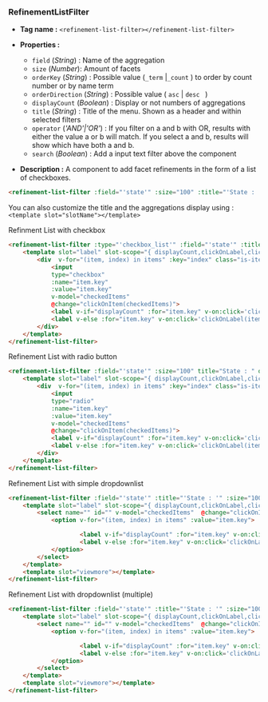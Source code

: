 ### RefinementListFilter
- **Tag name :** `<refinement-list-filter></refinement-list-filter>`
- **Properties :**
  - `field` (_String_) : Name of the aggregation
  - `size` (_Number_): Amount of facets
  - `orderKey` (_String_) : Possible value (`_term`  |`_count` ) to order by count number or by name term
  - `orderDirection` (_String_) : Possible value ( `asc` | `desc ` )
  - `displayCount` (_Boolean_) : Display or not numbers of aggregations
  - `title` (_String_) : Title of the menu. Shown as a header and within selected filters
  - `operator` (_'AND'|'OR'_) : If you filter on a and b with OR, results with either the value a or b will match. If you select a and b, results will show which have both a and b.
  - `search` (_Boolean_) : Add a input text filter above the component
  
- **Description :**
A component to add facet refinements in the form of a list of checkboxes.
  
```html
<refinement-list-filter :field="'state'" :size="100" :title="'State : '" orderKey="_count" orderDirection="asc" operator="OR"></refinement-list-filter>
```

You can also customize the title and the aggregations display using : 
```<template slot="slotName"></template>```

Refinment List with checkbox
```html
<refinement-list-filter :type="'checkbox_list'" :field="'state'" :title="'State : '" :size="10"  orderKey="_count" orderDirection="desc" operator="OR">
    <template slot="label" slot-scope="{ displayCount,clickOnLabel,clickOnItem,items,checkedItems }"> 
        <div  v-for="(item, index) in items" :key="index" class="is-item is-refinement-list">
            <input
            type="checkbox"
            :name="item.key"
            :value="item.key"
            v-model="checkedItems"
            @change="clickOnItem(checkedItems)">
            <label v-if="displayCount" :for="item.key" v-on:click='clickOnLabel(item.key)'>{{ item.key }} ( {{ item.doc_count }} )</label>
            <label v-else :for="item.key" v-on:click='clickOnLabel(item.key)'>{{ item.key }}</label>
        </div>
    </template>
</refinement-list-filter>
```

Refinement List with radio button

````html
<refinement-list-filter :field="'state'" :size="100" title="State : " operator="AND" :displayCount="true" orderKey="_count" orderDirection="asc"  >
    <template slot="label" slot-scope="{ displayCount,clickOnLabel,clickOnItem,items,checkedItems }"> 
        <div  v-for="(item, index) in items" :key="index" class="is-item is-refinement-list">
            <input
            type="radio"
            :name="item.key"
            :value="item.key"
            v-model="checkedItems"
            @change="clickOnItem(checkedItems)">
            <label v-if="displayCount" :for="item.key" v-on:click='clickOnLabel(item.key)'>{{ item.key }} ( {{ item.doc_count }} )</label>
            <label v-else :for="item.key" v-on:click='clickOnLabel(item.key)'>{{ item.key }}</label>
        </div>
    </template>
</refinement-list-filter>
````

Refinement List with simple dropdownlist
```html
<refinement-list-filter :field="'state'" :title="'State : '" :size="100"  orderKey="_count" orderDirection="desc" operator="OR">
    <template slot="label" slot-scope="{ displayCount,clickOnLabel,clickOnItem,items,checkedItems }"> 
        <select name="" id="" v-model="checkedItems"  @change="clickOnItem(checkedItems)">
            <option v-for="(item, index) in items" :value="item.key">

                    <label v-if="displayCount" :for="item.key" v-on:click='clickOnLabel(item.key)'>{{ item.key }} ( {{ item.doc_count }} )</label>
                    <label v-else :for="item.key" v-on:click='clickOnLabel(item.key)'>{{ item.key }}</label>
            </option>
        </select>
    </template>
    <template slot="viewmore"></template>
</refinement-list-filter>
```

Refinement List with dropdownlist (multiple)
```html
<refinement-list-filter :field="'state'" :title="'State : '" :size="100"  orderKey="_count" orderDirection="desc" operator="OR">
    <template slot="label" slot-scope="{ displayCount,clickOnLabel,clickOnItem,items,checkedItems }"> 
        <select name="" id="" v-model="checkedItems"  @change="clickOnItem(checkedItems)">
            <option v-for="(item, index) in items" :value="item.key">

                    <label v-if="displayCount" :for="item.key" v-on:click='clickOnLabel(item.key)'>{{ item.key }} ( {{ item.doc_count }} )</label>
                    <label v-else :for="item.key" v-on:click='clickOnLabel(item.key)'>{{ item.key }}</label>
            </option>
        </select>
    </template>
    <template slot="viewmore"></template>
</refinement-list-filter>
```
